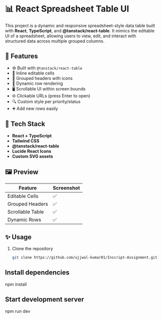 # 📊 React Spreadsheet Table UI

This project is a dynamic and responsive spreadsheet-style data table built with **React**, **TypeScript**, and **@tanstack/react-table**. It mimics the editable UI of a spreadsheet, allowing users to view, edit, and interact with structured data across multiple grouped columns.

## 🚀 Features

- ⚙️ Built with `@tanstack/react-table`
- 📝 Inline editable cells
- 📁 Grouped headers with icons
- 🎯 Dynamic row rendering
- 🖥️ Scrollable UI within screen bounds
- 🌐 Clickable URLs (press Enter to open)
- 🔍 Custom style per priority/status
- ➕ Add new rows easily

## 🧱 Tech Stack

- **React + TypeScript**
- **Tailwind CSS**
- **@tanstack/react-table**
- **Lucide React Icons**
- **Custom SVG assets**

## 🖼️ Preview

| Feature | Screenshot |
|--------|------------|
| Editable Cells | ✅ |
| Grouped Headers | ✅ |
| Scrollable Table | ✅ |
| Dynamic Rows | ✅ |

## ✨ Usage

1. Clone the repository  
   ```bash
   git clone https://github.com/ujjwal-kumar01/Inscript-Assignment.git
   
## Install dependencies
npm install

## Start development server
npm run dev